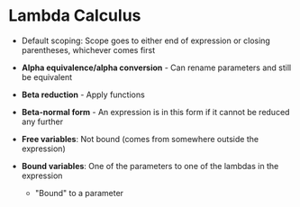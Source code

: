 # Lambda Calculus

- Default scoping: Scope goes to either end of expression or closing parentheses, whichever comes first

- **Alpha equivalence/alpha conversion** - Can rename parameters and still be equivalent
- **Beta reduction** - Apply functions
- **Beta-normal form** - An expression is in this form if it cannot be reduced any further

- **Free variables**: Not bound (comes from somewhere outside the expression)
- **Bound variables**: One of the parameters to one of the lambdas in the expression
  - "Bound" to a parameter
